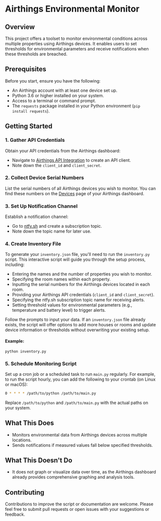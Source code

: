 # Airthings Environmental Monitor

## Overview
This project offers a toolset to monitor environmental conditions across multiple properties using Airthings devices. It enables users to set thresholds for environmental parameters and receive notifications when these thresholds are breached.

## Prerequisites
Before you start, ensure you have the following:
- An Airthings account with at least one device set up.
- Python 3.6 or higher installed on your system.
- Access to a terminal or command prompt.
- The `requests` package installed in your Python environment (`pip install requests`).

## Getting Started

### 1. Gather API Credentials
Obtain your API credentials from the Airthings dashboard:
- Navigate to [Airthings API Integration](https://dashboard.airthings.com/integrations/api-integration) to create an API client.
- Note down the `client_id` and `client_secret`.

### 2. Collect Device Serial Numbers
List the serial numbers of all Airthings devices you wish to monitor. You can find these numbers on the [Devices](https://dashboard.airthings.com/devices) page of your Airthings dashboard.

### 3. Set Up Notification Channel
Establish a notification channel:
- Go to [ntfy.sh](https://ntfy.sh) and create a subscription topic.
- Note down the topic name for later use.

### 4. Create Inventory File
To generate your `inventory.json` file, you'll need to run the `inventory.py` script. This interactive script will guide you through the setup process, including:

- Entering the names and the number of properties you wish to monitor.
- Specifying the room names within each property.
- Inputting the serial numbers for the Airthings devices located in each room.
- Providing your Airthings API credentials (`client_id` and `client_secret`).
- Specifying the ntfy.sh subscription topic name for receiving alerts.
- Setting threshold values for environmental parameters (e.g., temperature and battery level) to trigger alerts.

Follow the prompts to input your data. If an `inventory.json` file already exists, the script will offer options to add more houses or rooms and update device information or thresholds without overwriting your existing setup.

#### Example:

```
python inventory.py
```

### 5. Schedule Monitoring Script
Set up a cron job or a scheduled task to run `main.py` regularly. For example, to run the script hourly, you can add the following to your crontab (on Linux or macOS):
```bash
0 * * * * /path/to/python /path/to/main.py
```
Replace `/path/to/python` and `/path/to/main.py` with the actual paths on your system.

## What This Does
- Monitors environmental data from Airthings devices across multiple locations.
- Sends notifications if measured values fall below specified thresholds.

## What This Doesn't Do
- It does not graph or visualize data over time, as the Airthings dashboard already provides comprehensive graphing and analysis tools.

## Contributing
Contributions to improve the script or documentation are welcome. Please feel free to submit pull requests or open issues with your suggestions or feedback.
